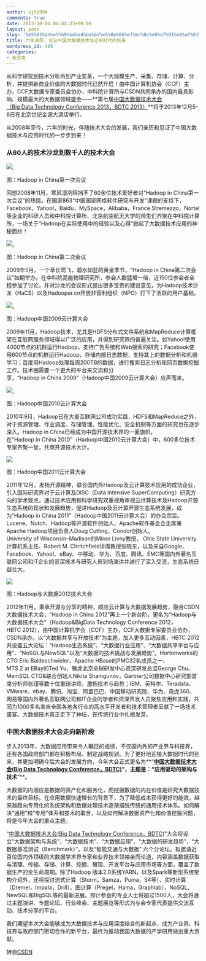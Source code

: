 ```yaml
---
author: xjh1994
comments: true
date: 2013-10-04 04:44:23+00:00
layout: post
slug: '%e5%85%ad%e5%b9%b4%e4%ba%b2%e5%8e%86%ef%bc%8c%e8%a7%81%e8%af%81%e4%b8%ad%e5%9b%bd%e5%a4%a7%e6%95%b0%e6%8d%ae%e6%8a%80%e6%9c%af%e4%b8%8e%e5%ba%94%e7%94%a8%e6%97%b6%e4%bb%a3%e7%9a%84%e5%88%b0%e6%9d%a5'
title: 六年亲历，见证中国大数据技术与应用时代的到来
wordpress_id: 496
categories:
- 未分类
---
```


从科学研究到技术分析再到产业变革，一个大规模生产、采集、存储、计算、分析，并提供新商业价值的大数据时代已然开启！由中国计算机协会（CCF）主办，CCF大数据专家委员会协办，中科院计算所与CSDN共同承办的国内最具影响、规模最大的大数据领域盛会——**第七届[中国大数据技术大会（Big Data Technology Conference 2013，BDTC 2013）](http://bdtc2013.hadooper.cn/)**将于2013年12月5-6日在北京世纪金源大酒店举行。

从2008年至今，六年的时光，伴随技术大会的发展，我们亲历和见证了中国大数据技术与应用时代的一步步到来！


### 从60人的技术沙龙到数千人的技术大会


[![](http://cms.csdnimg.cn/article/201309/30/5248d322ec0be.jpg) ](http://cms.csdnimg.cn/article/201309/30/5248d322ec0be.jpg)

图：Hadoop in China第一次会议

回想2008年11月，寒风凛冽阻挡不了60余位技术爱好者对“Hadoop in China第一次会议”的热情。在国家863“中国国家网格软件研究与开发”课题的支持下，Facebook，Yahoo!，Baidu，MySpace，Alibaba，France Stremezzo，Nortel等企业的科研人员和中科院计算所、北京航空航天大学的师生们齐聚在中科院计算所，一场关于“Hadoop在实际使用中的经验以及心得”掀起了大数据技术应用的神秘面纱！

[![](http://cms.csdnimg.cn/article/201309/30/5248d35776383.jpg) ](http://cms.csdnimg.cn/article/201309/30/5248d35776383.jpg)

图：Hadoop in China第二次会议

2009年5月，一个草长莺飞，碧水如蓝的黄金季节，“Hadoop in China第二次会议”如期举办。在中科院高能物理研究所，参会人数猛增一倍，近150位参会者全程参加了讨论，并对沙龙的会议形式提出很多宝贵的建设意见，为Hadoop技术沙龙（HaCS）以及Hadooper.cn开放非营利组织（NPO）打下了活跃的用户基础。

[![](http://cms.csdnimg.cn/article/201309/30/5248d389031ab.jpg) ](http://cms.csdnimg.cn/article/201309/30/5248d389031ab.jpg)

图：Hadoop中国2009云计算大会

2009年11月，Hadoop技术，尤其是HDFS分布式文件系统和MapReduce计算框架在互联网服务领域得以广泛的应用，并得到研究界的普遍关注。如Yahoo!使用4000节点的机群运行Hadoop，支持广告系统和Web搜索的研究；Facebook使用600节点的机群运行Hadoop，存储内部日志数据，支持其上的数据分析和机器学习；百度用Hadoop处理每周200TB的数据，进行搜索日志分析和网页数据挖掘工作。技术圈需要一个更大的平台来交流和分享，“Hadoop in China 2009”（Hadoop中国2009云计算大会）应声而来。

[![](http://cms.csdnimg.cn/article/201309/30/5248d458d242c.jpg) ](http://cms.csdnimg.cn/article/201309/30/5248d458d242c.jpg)

图：Hadoop中国2010云计算大会

2010年9月，Hadoop已在大量互联网公司成功实践，HDFS和MapReduce之外，对于资源管理、作业调度、存储管理、性能优化、安全机制等方面的研究也在逐步深入。Hadoop in China已经成为中国开源技术界的一面旗帜。在“Hadoop in China 2010”（Hadoop中国2010云计算大会）中，600多位技术专家齐聚一堂，共商开源技术大计。

[![](http://cms.csdnimg.cn/article/201309/30/5248d4a09d167.jpg)](http://cms.csdnimg.cn/article/201309/30/5248d4a09d167.jpg)

图：Hadoop中国2011云计算大会

2011年12月，发扬开源精神，联合国内外Hadoop及云计算技术应用的成功企业，引入国际研究界对于云计算及DISC（Data Intensive SuperComputing）研究方向的学术观点，通过技术应用和科学研究双重视角审视云计算技术及Hadoop开源生态系统的现状和发展趋势，促进Hadoop及云计算开源生态系统发展，成为“Hadoop in China 2011”（Hadoop中国2011云计算大会）的办会宗旨。Lucene、Nutch、Hadoop等开源软件创始人、Apache软件基金会主席兼Apache Hadoop项目负责人Doug Cutting，Condor创始人、University of Wisconsin–Madison的Miron Livny教授， Ohio State University计算机系主任、Robert M. Chritchfield讲席教授张晓东，以及来自Google、Facebook、Yahoo!、eBay、中移动、华为、百度、腾讯、EMC等国内外著名互联网公司和IT企业的资深技术与研究人员到场演讲并进行了深入交流，生态系统日益壮大。

[![](http://cms.csdnimg.cn/article/201309/30/5248d4c95a36b.jpg)](http://cms.csdnimg.cn/article/201309/30/5248d4c95a36b.jpg)

图：Hadoop与大数据2012技术大会

2012年11月，秉承开源与分享的精神，顺应云计算与大数据发展趋势，融合CSDN大数据技术大会，“Hadoop in China 2012”再上一个新台阶，更名为“Hadoop与大数据技术大会”（Hadoop&BigData Technology Conference 2012，HBTC 2012），由中国计算机学会（CCF）主办，CCF大数据专家委员会协办，CSDN承办。以“大数据共享与开放技术”为主题，加入更多互动因素，HBTC 2012共设置五大论坛：“Hadoop生态系统”、“大数据行业应用”、“大数据共享平台与应用”、“NoSQL与NewSQL”以及“大数据的技术挑战与发展趋势”。Hortonworks的CTO Eric Baldeschwieler、Apache HBase的PMC32名成员之一、MTS 2 at EBay的Ted Yu、雅虎北京全球研发中心资深研发总监George Chu、MemSQL CTO&联合创始人Nikita Shamgunov，Gartner公司数据中心研究部首席分析师张瑾等数十位重磅讲师，激扬技术与趋势；IBM、英特尔、Teradata、VMware、ebay、腾讯、淘宝、阿里巴巴、中国移动研究院、华为、奇虎360、网易等国内外著名互联网公司和IT企业的学者和资深开发人员聚焦应用和实践，共同为1000多名来自全国各地各行业的高水平开发者和技术管理者呈献了一场技术盛宴。大数据技术真正走下了神坛，在传统行业中扎根发芽。


### 中国大数据技术大会走向新阶段


步入2013年，大数据应用带来令人瞩目的成绩，不仅国内外的产业界与科技界，还有各国政府部门都在积极布局、制定战略规划。为了更好地迎接大数据时代的到来，并更加明确今后大会的发展方向，今年大会正式更名为**“**[中国大数据技术大会(Big Data Technology Conference，BDTC)](http://bdtc2013.hadooper.cn/)”，主题是：“应用驱动的架构与技术**”**。

大数据的内涵应是数据的资产化和服务化，而挖掘数据的内在价值是研究大数据技术的最终目标。在应用数据快速增长的背景下，为了降低成本获得更好的能效，越来越趋向专用化的系统架构和数据处理技术逐渐摆脱传统的通用技术体系。如何解决“通用”和“专用”体系和技术的取舍，以及如何解决数据资产化和价值挖掘问题，将是今年大会的重点主题。

“[中国大数据技术大会(Big Data Technology Conference，BDTC)](http://bdtc2013.hadooper.cn/)”大会将设立“大数据架构与系统”、“大数据技术”、“大数据应用”、“大数据的研发趋势”，“大数据基准测试（Benchmark）”，以及“智能交通与大数据” 六个分论坛。拟邀请近百位国内外顶级的大数据学术界专家和业界技术领袖坐而论道，内容涵盖数据获取与清理、传输、存储、计算、挖掘、展现、开发平台与应用市场等方面，覆盖了数据生产的全生命周期。除了Hadoop 版本2.0系统YARN，以及Spark等新型系统架构介绍外，还将探讨流式计算（Storm，Samza，Puma，S4等）、实时计算（Dremel，Impala，Drill）、图计算（Pregel，Hama，Graphlab）、NoSQL、NewSQL和BigSQL等的最新进展。预计参会的专业人士将超过1500人，大会将通过主题演讲、专题论坛、行业峰会、主题展览等形式为与会专家代表提供交流互动、技术分享的平台。

我们期望本次大会能够成为大数据技术与应用深度结合的新起点，成为产业界、科技界与政府部门密切合作的新平台，最终为推动我国大数据的产学研用做出重大贡献。

转自[CSDN](http://www.csdn.net/article/2013-09-30/2817098-big-data-technology-conference-dec)
